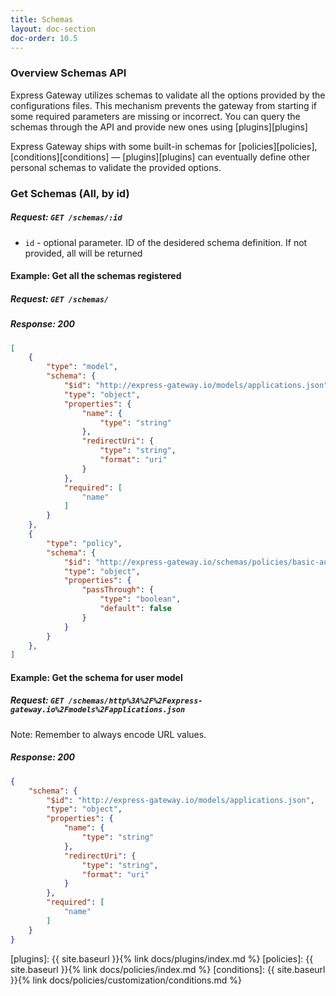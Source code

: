 ```yaml
---
title: Schemas
layout: doc-section
doc-order: 10.5
---
```


### Overview Schemas API
Express Gateway utilizes schemas to validate all the options provided by the configurations files. This mechanism prevents
the gateway from starting if some required parameters are missing or incorrect. You can query the schemas through the
API and provide new ones using [plugins][plugins]

Express Gateway ships with some built-in schemas for [policies][policies], [conditions][conditions] — [plugins][plugins]
can eventually define other personal schemas to validate the provided options.

### Get Schemas (All, by id)
##### Request: `GET /schemas/:id`

* `id` - optional parameter. ID of the desidered schema definition. If not provided, all will be returned

#### Example: Get all the schemas registered

##### Request: `GET /schemas/`

##### Response: 200

```json
[
	{
		"type": "model",
		"schema": {
			"$id": "http://express-gateway.io/models/applications.json",
			"type": "object",
			"properties": {
				"name": {
					"type": "string"
				},
				"redirectUri": {
					"type": "string",
					"format": "uri"
				}
			},
			"required": [
				"name"
			]
		}
	},
	{
		"type": "policy",
		"schema": {
			"$id": "http://express-gateway.io/schemas/policies/basic-auth.json",
			"type": "object",
			"properties": {
				"passThrough": {
					"type": "boolean",
					"default": false
				}
			}
		}
	},
]
```

#### Example: Get the schema for user model

##### Request: `GET /schemas/http%3A%2F%2Fexpress-gateway.io%2Fmodels%2Fapplications.json`

Note: Remember to always encode URL values.

##### Response: 200

```json
{
	"schema": {
		"$id": "http://express-gateway.io/models/applications.json",
		"type": "object",
		"properties": {
			"name": {
				"type": "string"
			},
			"redirectUri": {
				"type": "string",
				"format": "uri"
			}
		},
		"required": [
			"name"
		]
	}
}
```


[plugins]: {{ site.baseurl }}{% link docs/plugins/index.md %}
[policies]: {{ site.baseurl }}{% link docs/policies/index.md %}
[conditions]: {{ site.baseurl }}{% link docs/policies/customization/conditions.md %}
